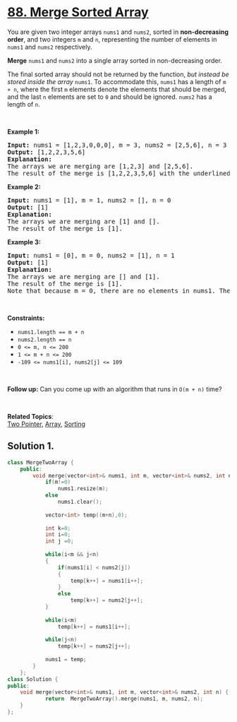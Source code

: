 
# [88. Merge Sorted Array](https://leetcode.com/problems/merge-sorted-array/)

<p>
You are given two integer arrays <code>nums1</code> and <code>nums2</code>, sorted in <strong>non-decreasing order</strong>, and two integers <code>m</code> and <code>n</code>, representing the number of elements in <code>nums1</code> and <code>nums2</code> respectively.

<strong>Merge</strong> <code>nums1</code> and <code>nums2</code> into a single array sorted in non-decreasing order.

The final sorted array should not be returned by the function, <em>but instead be stored inside the array</em> <code>nums1</code>. To accommodate this, <code>nums1</code> has a length of <code>m + n</code>, where the first <code>m</code> elements denote the elements that should be merged, and the last <code>n</code> elements are set to <code>0</code> and should be ignored. <code>nums2</code> has a length of <code>n</code>.
</p>

<p>&nbsp;</p>
<p><strong>Example 1:</strong></p>

<pre><strong>Input:</strong> nums1 = [1,2,3,0,0,0], m = 3, nums2 = [2,5,6], n = 3
<strong>Output:</strong> [1,2,2,3,5,6]
<strong>Explanation</strong><strong>:</strong>
The arrays we are merging are [1,2,3] and [2,5,6].
The result of the merge is [1,2,2,3,5,6] with the underlined elements coming from nums1.
</pre>

<p><strong>Example 2:</strong></p>

<pre><strong>Input:</strong> nums1 = [1], m = 1, nums2 = [], n = 0
<strong>Output:</strong> [1]
<strong>Explanation</strong><strong>:</strong>
The arrays we are merging are [1] and [].
The result of the merge is [1].
</pre>

<p><strong>Example 3:</strong></p>

<pre><strong>Input:</strong> nums1 = [0], m = 0, nums2 = [1], n = 1
<strong>Output:</strong> [1]
<strong>Explanation</strong><strong>:</strong>
The arrays we are merging are [] and [1].
The result of the merge is [1].
Note that because m = 0, there are no elements in nums1. The 0 is only there to ensure the merge result can fit in nums1.
</pre>

<p>&nbsp;</p>
<p><strong>Constraints:</strong></p>

<ul>
    <li><code>nums1.length == m + n</code></li>
    <li><code>nums2.length == n</code></li>
    <li><code>0 <= m, n <= 200</code></li>
    <li><code>1 <= m + n <= 200</code></li>
    <li><code>-109 <= nums1[i], nums2[j] <= 109</code></li>
</ul>

<p>&nbsp;</p>
<p>
<strong>Follow up:</strong> Can you come up with an algorithm that runs in <code>O(m + n)</code> time?
</p>

<p>&nbsp;</p>

**Related Topics**:  
[Two Pointer](https://leetcode.com/tag/two-pointers/), [Array](https://leetcode.com/tag/array/), [Sorting](https://leetcode.com/tag/sorting/)

## Solution 1.

```cpp
class MergeTwoArray {
    public:
        void merge(vector<int>& nums1, int m, vector<int>& nums2, int n) {
            if(m!=0)
                nums1.resize(m);
            else
                nums1.clear();
            
            vector<int> temp((m+n),0);
            
            int k=0;
            int i=0;
            int j =0;
            
            while(i<m && j<n)
            {
                if(nums1[i] < nums2[j])
                {
                    temp[k++] = nums1[i++];
                }
                else
                    temp[k++] = nums2[j++];
            }
            
            while(i<m)
                temp[k++] = nums1[i++];
            
            while(j<n)
                temp[k++] = nums2[j++];
            
            nums1 = temp;
        }
    };
class Solution {
public:
    void merge(vector<int>& nums1, int m, vector<int>& nums2, int n) {
            return  MergeTwoArray().merge(nums1, m, nums2, n);
    }
};
```